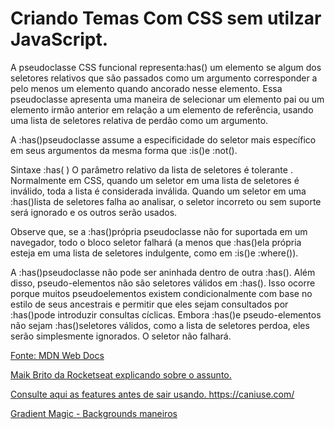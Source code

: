 # Criando Temas Com CSS sem utilzar JavaScript. 
A pseudoclasse CSS funcional representa:has() um elemento se algum dos seletores relativos que são passados ​​como um argumento corresponder a pelo menos um elemento quando ancorado nesse elemento. Essa pseudoclasse apresenta uma maneira de selecionar um elemento pai ou um elemento irmão anterior em relação a um elemento de referência, usando uma lista de seletores relativa de perdão como um argumento.

A :has()pseudoclasse assume a especificidade do seletor mais específico em seus argumentos da mesma forma que :is()e :not().

Sintaxe
:has( <forgiving-relative-selector-list> )
O parâmetro relativo da lista de seletores é tolerante . Normalmente em CSS, quando um seletor em uma lista de seletores é inválido, toda a lista é considerada inválida. Quando um seletor em uma :has()lista de seletores falha ao analisar, o seletor incorreto ou sem suporte será ignorado e os outros serão usados.

Observe que, se a :has()própria pseudoclasse não for suportada em um navegador, todo o bloco seletor falhará (a menos que :has()ela própria esteja em uma lista de seletores indulgente, como em :is()e :where()).

A :has()pseudoclasse não pode ser aninhada dentro de outra :has(). Além disso, pseudo-elementos não são seletores válidos em :has(). Isso ocorre porque muitos pseudoelementos existem condicionalmente com base no estilo de seus ancestrais e permitir que eles sejam consultados por :has()pode introduzir consultas cíclicas. Embora :has()e pseudo-elementos não sejam :has()seletores válidos, como a lista de seletores perdoa, eles serão simplesmente ignorados. O seletor não falhará.
  
  <a href="https://developer.mozilla.org/en-US/docs/Web/CSS/:has">Fonte: MDN Web Docs</a>
  
  <a href="https://www.youtube.com/watch?v=XyTYr07OM7c&t=2404s">Maik Brito da Rocketseat explicando sobre o assunto.</a>
  
  <a href="https://caniuse.com/">Consulte aqui as features antes de sair usando. https://caniuse.com/</a>
  
  <a href="https://www.gradientmagic.com/">Gradient Magic - Backgrounds maneiros</a>
